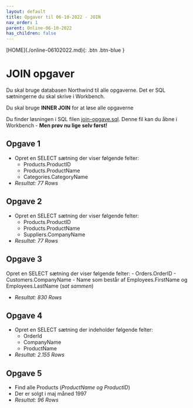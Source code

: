 ```yaml
---
layout: default
title: Opgaver til 06-10-2022 - JOIN
nav_order: 1
parent: Online-06-10-2022
has_children: false
---
```

<span class="fs-1">
[HOME](./online-06102022.md){: .btn .btn-blue }
</span>

# JOIN opgaver
Du skal bruge databasen Northwind til alle opgaverne. Det er SQL sætningerne du skal skrive i Workbench.

Du skal bruge **INNER JOIN** for at løse alle opgaverne

Du finder løsningen i SQL filen [join-opgave.sql](./filer/join-opgave.sql). Denne fil kan du åbne i Workbench - **Men prøv nu lige selv først!**

## Opgave 1
- Opret en SELECT sætning der viser følgende felter:
    - Products.ProductID
    - Products.ProductName
    - Categories.CategoryName
- *Resultat: 77 Rows*

## Opgave 2
- Opret en SELECT sætning der viser følgende felter:
    - Products.ProductID
    - Products.ProductName
    - Suppliers.CompanyName
- *Resultat: 77 Rows*

## Opgave 3
Opret en SELECT sætning der viser følgende felter:
    - Orders.OrderID
    - Customers.CompanyName
    - Name som består af Employees.FirstName og Employees.LastName (*sat sammen*)
- *Resultat: 830 Rows*

## Opgave 4
- Opret en SELECT sætning der indeholder følgende felter:
    - OrderId
    - CompanyName
    - ProductName
- *Resultat: 2.155 Rows*

## Opgave 5
- Find alle Products (*ProductName og ProductID*)
- Der er solgt i maj måned 1997
- *Resultat: 96 Rows*